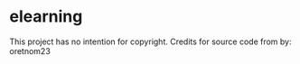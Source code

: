 # elearning
This project has no intention for copyright.
Credits for source code from by: oretnom23
